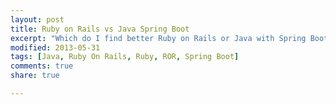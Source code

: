 ```yaml
---
layout: post
title: Ruby on Rails vs Java Spring Boot
excerpt: "Which do I find better Ruby on Rails or Java with Spring Boot"
modified: 2013-05-31
tags: [Java, Ruby On Rails, Ruby, ROR, Spring Boot]
comments: true
share: true

---
```


